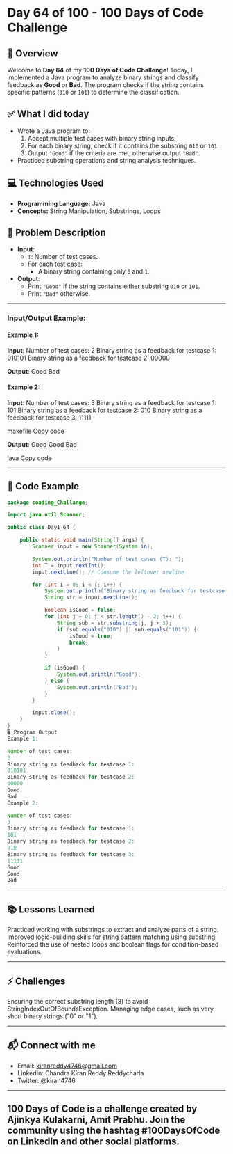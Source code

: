 # Day 64 of 100 - 100 Days of Code Challenge

## 📝 Overview
Welcome to **Day 64** of my **100 Days of Code Challenge**! Today, I implemented a Java program to analyze binary strings and classify feedback as **Good** or **Bad**. The program checks if the string contains specific patterns (`010` or `101`) to determine the classification.

## ✅ What I did today
- Wrote a Java program to:
  1. Accept multiple test cases with binary string inputs.
  2. For each binary string, check if it contains the substring `010` or `101`.
  3. Output `"Good"` if the criteria are met, otherwise output `"Bad"`.
- Practiced substring operations and string analysis techniques.

## 💻 Technologies Used
- **Programming Language:** Java
- **Concepts:** String Manipulation, Substrings, Loops

## 📖 Problem Description
- **Input**:
  - `T`: Number of test cases.
  - For each test case:
    - A binary string containing only `0` and `1`.
- **Output**:
  - Print `"Good"` if the string contains either substring `010` or `101`.
  - Print `"Bad"` otherwise.

---

### Input/Output Example:

#### Example 1:
**Input**:
Number of test cases: 2 Binary string as a feedback for testcase 1: 010101 Binary string as a feedback for testcase 2: 00000



**Output**:
Good Bad


#### Example 2:
**Input**:
Number of test cases: 3 Binary string as a feedback for testcase 1: 101 Binary string as a feedback for testcase 2: 010 Binary string as a feedback for testcase 3: 11111

makefile
Copy code

**Output**:
Good Good Bad

java
Copy code

---

## 📝 Code Example

```java
package coading_Challange;

import java.util.Scanner;

public class Day1_64 {

    public static void main(String[] args) {
        Scanner input = new Scanner(System.in);

        System.out.println("Number of test cases (T): ");
        int T = input.nextInt();
        input.nextLine(); // Consume the leftover newline

        for (int i = 0; i < T; i++) {
            System.out.println("Binary string as feedback for testcase " + (i + 1) + ": ");
            String str = input.nextLine();

            boolean isGood = false;
            for (int j = 0; j < str.length() - 2; j++) {
                String sub = str.substring(j, j + 3);
                if (sub.equals("010") || sub.equals("101")) {
                    isGood = true;
                    break;
                }
            }

            if (isGood) {
                System.out.println("Good");
            } else {
                System.out.println("Bad");
            }
        }

        input.close();
    }
}
🖥️ Program Output
Example 1:

Number of test cases: 
2
Binary string as feedback for testcase 1: 
010101
Binary string as feedback for testcase 2: 
00000
Good
Bad
Example 2:

Number of test cases: 
3
Binary string as feedback for testcase 1: 
101
Binary string as feedback for testcase 2: 
010
Binary string as feedback for testcase 3: 
11111
Good
Good
Bad
```
---
## 📚 Lessons Learned
Practiced working with substrings to extract and analyze parts of a string.
Improved logic-building skills for string pattern matching using substring.
Reinforced the use of nested loops and boolean flags for condition-based evaluations.

---
## ⚡ Challenges
Ensuring the correct substring length (3) to avoid StringIndexOutOfBoundsException.
Managing edge cases, such as very short binary strings ("0" or "1").

---
## 📬 Connect with me
- Email: kiranreddy4746@gmail.com
- LinkedIn: Chandra Kiran Reddy Reddycharla
- Twitter: @kiran4746

---
## 100 Days of Code is a challenge created by Ajinkya Kulakarni, Amit Prabhu. Join the community using the hashtag #100DaysOfCode on LinkedIn and other social platforms.

